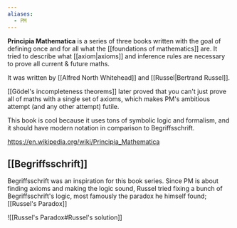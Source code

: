 ```yaml
---
aliases:
  - PM
---
```

**Principia Mathematica** is a series of three books written with the goal of defining once and for all what the [[foundations of mathematics]] are.
It tried to describe what [[axiom|axioms]] and inference rules are necessary to prove all current & future maths.

It was written by [[Alfred North Whitehead]] and [[Russel|Bertrand Russel]].

[[Gödel's incompleteness theorems]] later proved that you can't just prove all of maths with a single set of axioms, which makes PM's ambitious attempt (and any other attempt) futile.

This book is cool because it uses tons of symbolic logic and formalism, and it should have modern notation in comparison to Begriffsschrift.

https://en.wikipedia.org/wiki/Principia_Mathematica

## [[Begriffsschrift]]

Begriffsschrift was an inspiration for this book series.
Since PM is about finding axioms and making the logic sound, Russel tried fixing a bunch of Begriffsschrift's logic, most famously the paradox he himself found; [[Russel's Paradox]]

![[Russel's Paradox#Russel's solution]]